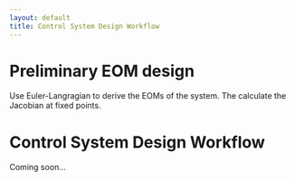 ```yaml
---
layout: default
title: Control System Design Workflow
---
```

# Preliminary EOM design
Use Euler-Langragian to derive the EOMs of the system. The calculate the Jacobian at fixed points.
# Control System Design Workflow

Coming soon...
